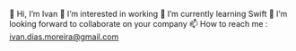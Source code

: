 👋 Hi, I’m Ivan
👀 I’m interested in working
🌱 I’m currently learning Swift
💞️ I’m looking forward to collaborate on your company
📫 How to reach me : ivan.dias.moreira@gmail.com

<!---
IvanGit2021/IvanGit2021 is a ✨ special ✨ repository because its `README.md` (this file) appears on your GitHub profile.
You can click the Preview link to take a look at your changes.
--->
